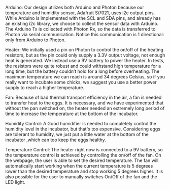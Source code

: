 Arduino: Our design utilizes both Arduino and Photon because our temperature and humidity sensor, Adafruit Si7021, uses i2c output pins. While Arduino is implemented with the SCL and SDA pins, and already has an existing i2c library, we choose to collect the sensor data with Arduino. The Arduino Tx is collected with Photon Rx, so the data is transferred to Photon via serial communication. Notice this communication is 1 directional: only from Arduino to Photon.

Heater: We initially used a pin on Photon to control the on/off of the heating resistors, but as the pin could only supply a 3.3V output voltage, not enough heat is generated. We instead use a 9V battery to power the heater. In tests, the resistors were quite robust and could withstand high temperature for a long time, but the battery couldn’t hold for a long before overheating. The maximum temperature we can reach is around 34 degrees Celsius, so if you really want to incubate some chicks, we suggest you use a better power supply to reach a higher temperature. 

Fan: Because of bad thermal transport efficiency in the air, a fan is needed to transfer heat to the eggs. It is necessary, and we have experimented that without the pan switched on, the heater needed an extremely long period of time to increase the temperature at the bottom of the incubator. 

Humidity Control: A Good humidifier is needed to completely control the humidity level in the incubator, but that's too expensive. Considering eggs are tolerant to humidity, we just put a little water at the bottom of the incubator ,which can too keep the eggs healthy.

Temperature Control: The heater right now is connected to a 9V battery, so the temperature control is achieved by controlling the on/off of the fan. On the webpage, the user is able to set the desired temperature. The fan will automatically start working when the current temperature is 5 degrees lower than the desired temperature and stop working 5 degrees higher. It is also possible for the user to manually switches On/Off of the fan and the LED light.

